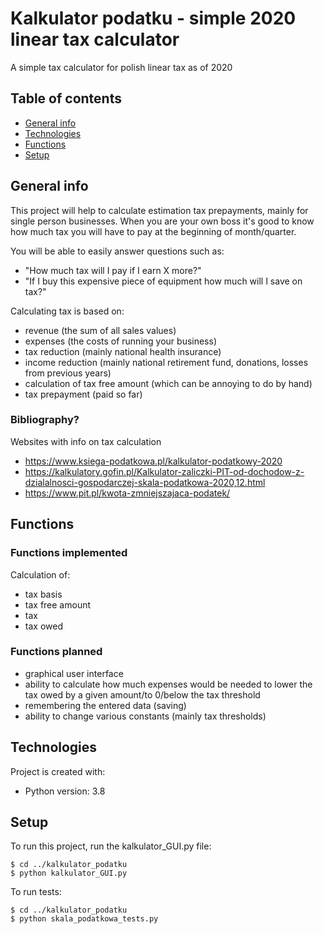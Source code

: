 # Kalkulator podatku - simple 2020 linear tax calculator
A simple tax calculator for polish linear tax as of 2020
## Table of contents
* [General info](#general-info)
* [Technologies](#technologies)
* [Functions](#functions)
* [Setup](#setup)

## General info
This project will help to calculate estimation tax prepayments, mainly for single person businesses. 
When you are your own boss it's good to know how much tax you will have to pay at the beginning of month/quarter.

You will be able to easily answer questions such as:
* "How much tax will I pay if I earn X more?"
* "If I buy this expensive piece of equipment how much will I save on tax?"

Calculating tax is based on:
* revenue (the sum of all sales values)
* expenses (the costs of running your business)
* tax reduction (mainly national health insurance)
* income reduction (mainly national retirement fund, donations, losses from previous years)
* calculation of tax free amount (which can be annoying to do by hand)
* tax prepayment (paid so far)

### Bibliography?
Websites with info on tax calculation
* https://www.ksiega-podatkowa.pl/kalkulator-podatkowy-2020
* https://kalkulatory.gofin.pl/Kalkulator-zaliczki-PIT-od-dochodow-z-dzialalnosci-gospodarczej-skala-podatkowa-2020,12.html
* https://www.pit.pl/kwota-zmniejszajaca-podatek/

## Functions
### Functions implemented
Calculation of:
* tax basis
* tax free amount
* tax
* tax owed
### Functions planned
* graphical user interface
* ability to calculate how much expenses would be needed to lower the tax owed by a given amount/to 0/below the tax threshold
* remembering the entered data (saving)
* ability to change various constants (mainly tax thresholds)
	
## Technologies
Project is created with:
* Python version: 3.8
	
## Setup
To run this project, run the kalkulator_GUI.py file:

```
$ cd ../kalkulator_podatku
$ python kalkulator_GUI.py
```

To run tests:

```
$ cd ../kalkulator_podatku
$ python skala_podatkowa_tests.py
```